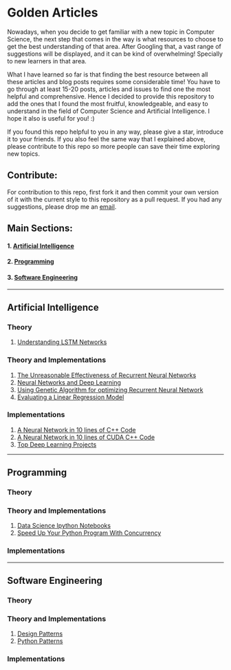 # Golden Articles

Nowadays, when you decide to get familiar with a new topic in Computer Science, the next step that comes in the way is what resources to choose to get the best understanding of that area. After Googling that, a vast range of suggestions will be displayed, and it can be kind of overwhelming! Specially to new learners in that area. 

What I have learned so far is that finding the best resource between all these articles and blog posts requires some considerable time! You have to go through at least 15-20 posts, articles and issues to find one the most helpful and comprehensive. Hence I decided to provide this repository to add the ones that I found the most fruitful, knowledgeable, and easy to understand in the field of Computer Science and Artificial Intelligence. I hope it also is useful for you!  :) 

If you found this repo helpful to you in any way, please give a star, introduce it to your friends. If you also feel the same way that I explained above, please contribute to this repo so more people can save their time exploring new topics.

## Contribute: 

For contribution to this repo, first fork it and then commit your own version of it with the current style to this repository as a pull request. If you had any suggestions, please drop me an [email](mailto:mahdirahbar01@gmail.com).

## Main Sections:
#### 1. [Artificial Intelligence](#Artificial-Intelligence)
#### 2. [Programming](#Programming)
#### 3. [Software Engineering](#Software-Engineering)
****

## Artificial Intelligence 
### Theory
1. [Understanding LSTM Networks](https://colah.github.io/posts/2015-08-Understanding-LSTMs/)
### Theory and Implementations
1. [The Unreasonable Effectiveness of Recurrent Neural Networks](http://karpathy.github.io/2015/05/21/rnn-effectiveness/)
2. [Neural Networks and Deep Learning](http://neuralnetworksanddeeplearning.com/)
3. [Using Genetic Algorithm for optimizing Recurrent Neural Network](http://aqibsaeed.github.io/2017-08-11-genetic-algorithm-for-optimizing-rnn/)
4. [Evaluating a Linear Regression Model](https://www.ritchieng.com/machine-learning-evaluate-linear-regression-model/)
### Implementations
1. [A Neural Network in 10 lines of C++ Code](https://cognitivedemons.wordpress.com/2017/07/06/a-neural-network-in-10-lines-of-c-code/)
2. [A Neural Network in 10 lines of CUDA C++ Code](https://cognitivedemons.wordpress.com/2017/09/02/a-neural-network-in-10-lines-of-cuda-c-code/)
3. [Top Deep Learning Projects](https://github.com/aymericdamien/TopDeepLearning)
****
## Programming
### Theory

### Theory and Implementations
1. [Data Science Ipython Notebooks](https://github.com/donnemartin/data-science-ipython-notebooks)
2. [Speed Up Your Python Program With Concurrency](https://realpython.com/python-concurrency/)
### Implementations
****
## Software Engineering
### Theory

### Theory and Implementations
1. [Design Patterns](https://refactoring.guru/design-patterns)
2. [Python Patterns](https://python-patterns.guide/)

### Implementations
